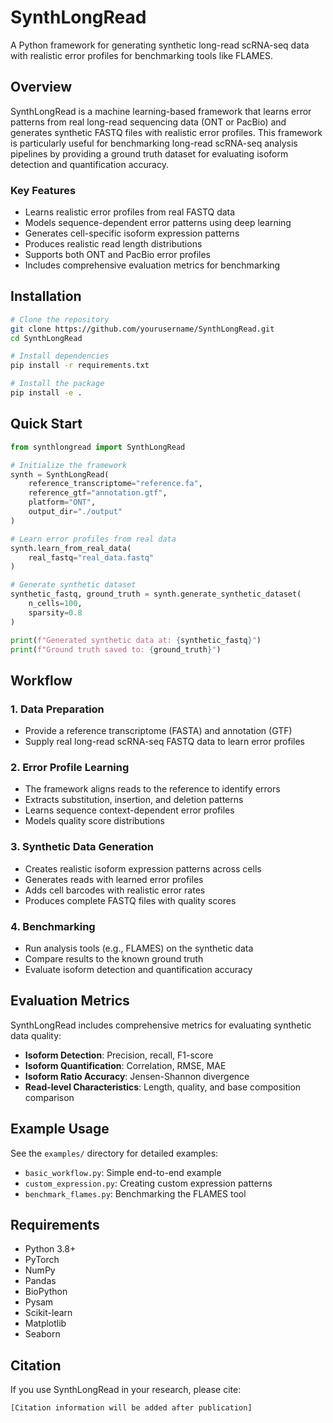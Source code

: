 # SynthLongRead

A Python framework for generating synthetic long-read scRNA-seq data with realistic error profiles for benchmarking tools like FLAMES.

## Overview

SynthLongRead is a machine learning-based framework that learns error patterns from real long-read sequencing data (ONT or PacBio) and generates synthetic FASTQ files with realistic error profiles. This framework is particularly useful for benchmarking long-read scRNA-seq analysis pipelines by providing a ground truth dataset for evaluating isoform detection and quantification accuracy.

### Key Features

- Learns realistic error profiles from real FASTQ data
- Models sequence-dependent error patterns using deep learning
- Generates cell-specific isoform expression patterns
- Produces realistic read length distributions
- Supports both ONT and PacBio error profiles
- Includes comprehensive evaluation metrics for benchmarking

## Installation

```bash
# Clone the repository
git clone https://github.com/yourusername/SynthLongRead.git
cd SynthLongRead

# Install dependencies
pip install -r requirements.txt

# Install the package
pip install -e .
```

## Quick Start

```python
from synthlongread import SynthLongRead

# Initialize the framework
synth = SynthLongRead(
    reference_transcriptome="reference.fa",
    reference_gtf="annotation.gtf",
    platform="ONT",
    output_dir="./output"
)

# Learn error profiles from real data
synth.learn_from_real_data(
    real_fastq="real_data.fastq"
)

# Generate synthetic dataset
synthetic_fastq, ground_truth = synth.generate_synthetic_dataset(
    n_cells=100,
    sparsity=0.8
)

print(f"Generated synthetic data at: {synthetic_fastq}")
print(f"Ground truth saved to: {ground_truth}")
```

## Workflow

### 1. Data Preparation
- Provide a reference transcriptome (FASTA) and annotation (GTF)
- Supply real long-read scRNA-seq FASTQ data to learn error profiles

### 2. Error Profile Learning
- The framework aligns reads to the reference to identify errors
- Extracts substitution, insertion, and deletion patterns
- Learns sequence context-dependent error profiles
- Models quality score distributions

### 3. Synthetic Data Generation
- Creates realistic isoform expression patterns across cells
- Generates reads with learned error profiles
- Adds cell barcodes with realistic error rates
- Produces complete FASTQ files with quality scores

### 4. Benchmarking
- Run analysis tools (e.g., FLAMES) on the synthetic data
- Compare results to the known ground truth
- Evaluate isoform detection and quantification accuracy

## Evaluation Metrics

SynthLongRead includes comprehensive metrics for evaluating synthetic data quality:

- **Isoform Detection**: Precision, recall, F1-score
- **Isoform Quantification**: Correlation, RMSE, MAE
- **Isoform Ratio Accuracy**: Jensen-Shannon divergence
- **Read-level Characteristics**: Length, quality, and base composition comparison

## Example Usage

See the `examples/` directory for detailed examples:
- `basic_workflow.py`: Simple end-to-end example
- `custom_expression.py`: Creating custom expression patterns
- `benchmark_flames.py`: Benchmarking the FLAMES tool

## Requirements

- Python 3.8+
- PyTorch
- NumPy
- Pandas
- BioPython
- Pysam
- Scikit-learn
- Matplotlib
- Seaborn

## Citation

If you use SynthLongRead in your research, please cite:

```
[Citation information will be added after publication]
```
